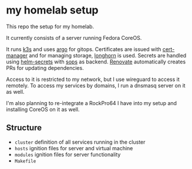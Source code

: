 # my homelab setup

This repo the setup for my homelab.

It currently consists of a server running Fedora CoreOS.

It runs [k3s](https://github.com/k3s-io/k3s) and uses
[argo](https://github.com/argoproj/argo-cd) for gitops. Certificates are issued
with [cert-manager](https://github.com/cert-manager/cert-manager)
and for managing storage, [longhorn](https://github.com/longhorn/longhorn) is used.
Secrets are handled using [helm-secrets](https://github.com/jkroepke/helm-secrets)
with [sops](https://github.com/mozilla/sops) as backend.
[Renovate](https://github.com/renovatebot/renovate) automatically
creates PRs for updating dependencies.

Access to it is restricted to my network, but I use wireguard to access it remotely.
To access my services by domains, I run a dnsmasq server on it as well.

I'm also planning to re-integrate a RockPro64 I have into
my setup and installing CoreOS on it as well.

## Structure

- `cluster`
  definition of all services running in the cluster
- `hosts`
  ignition files for server and virtual machine
- `modules`
  ignition files for server functionality
- `Makefile`
